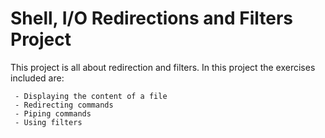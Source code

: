 # Shell, I/O Redirections and Filters Project

This project is all about redirection and filters. In this project the exercises included are:

     - Displaying the content of a file
     - Redirecting commands
     - Piping commands
     - Using filters